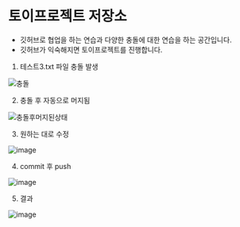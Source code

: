 # 토이프로젝트 저장소
- 깃허브로 협업을 하는 연습과 다양한 충돌에 대한 연습을 하는 공간입니다.
- 깃허브가 익숙해지면 토이프로젝트를 진행합니다.

1. 테스트3.txt 파일 충돌 발생

![충돌](https://github.com/Udong-s/megaTest02/assets/57824151/945b34e1-b73d-4ebc-a9d1-4d3712415dcc)

2. 충돌 후 자동으로 머지됨

![충돌후머지된상태](https://github.com/Udong-s/megaTest02/assets/57824151/f51b40b0-638c-45be-a566-3e0773680dcc)

3. 원하는 대로 수정

![image](https://github.com/Udong-s/megaTest02/assets/57824151/2cfb3991-4141-4ef7-b9d5-2bee4f490d16)

4. commit 후 push

![image](https://github.com/Udong-s/megaTest02/assets/57824151/f1555978-a678-4b25-a8e7-ddbefecf5849)

5. 결과

![image](https://github.com/Udong-s/megaTest02/assets/57824151/f69aa7e4-3319-45e9-897a-e6e708a054ee)
